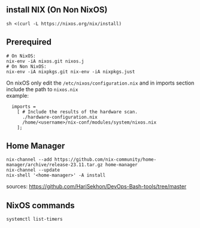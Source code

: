 ## install NIX (On Non NixOS)
```
sh <(curl -L https://nixos.org/nix/install)
```

## Prerequired
```
# On NixOS:
nix-env -iA nixos.git nixos.j
# On Non NixOS: 
nix-env -iA nixpkgs.git nix-env -iA nixpkgs.just
```
On nixOS only edit the `/etc/nixos/configuration.nix` and in imports section include the path to `nixos.nix`  
example:  
```
  imports =
    [ # Include the results of the hardware scan.
      ./hardware-configuration.nix
      /home/<username>/nix-conf/modules/system/nixos.nix
    ];

```

## Home Manager 
```
nix-channel --add https://github.com/nix-community/home-manager/archive/release-23.11.tar.gz home-manager
nix-channel --update
nix-shell '<home-manager>' -A install
```


sources:
https://github.com/HariSekhon/DevOps-Bash-tools/tree/master


##  NixOS commands

```
systemctl list-timers
```
